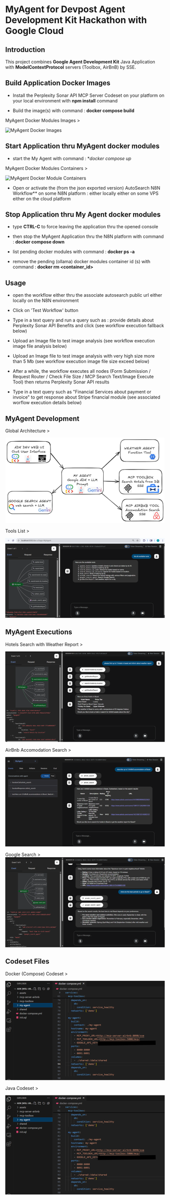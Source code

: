 # MyAgent for Devpost Agent Development Kit Hackathon with Google Cloud

## Introduction

This project combines **Google Agent Development Kit** Java Application with **ModelContextProtocol** servers (Toolbox, AirBnB)  by SSE.


## Build Application Docker Images

- Install the Perplexity Sonar API MCP Server Codeset on your platform on your local environment with **npm install** command

- Build the image(s) with command : **docker compose build**

MyAgent Docker Modules Images >

![MyAgent Docker Images](https://github.com/lorcie/my-agent/assets/blob/main/my-agent-docker-images.png?raw=true)

## Start Application thru MyAgent docker modules

- start the My Agent with command : **docker compose up*

MyAgent Docker Modules Containers >

![MyAgent Docker Module Containers](https://github.com/lorcie/my-agent/assets/blob/main/my-agent-docker-module-containers.png?raw=true)

- Open or activate  the (from the json exported version) AutoSearch N8N Workflow** on some N8N platform : either locally either on some VPS either on the cloud platform

## Stop Application thru My Agent docker modules

- type **CTRL-C** to force leaving the application thru the opened console

- then stop the MyAgent Application thru the N8N platform with command : **docker compose down**

- list pending  docker modules with command : **docker ps -a**

- remove the pending (ollama) docker modules container id (s) with command  : **docker rm <container_id>**

## Usage

- open the workflow either thru the associate autosearch public url  either locally on the N8N environment

- Click on 'Test Workflow' button 

- Type in a text query and run a query such as : provide details about Perplexity Sonar API Benefits and click (see workflow execution fallback below)

- Upload an Image file to test image analysis (see workflow execution image file analysis below)

- Upload an Image file to test image analysis with very high size more than 5 Mb (see workflow execution image file size exceed below)

- After a while, the workflow executes all nodes (Form Submission / Request Router / Check File Size / MCP Search Text/Image Execute Tool) then returns Perplexity Sonar API results

- Type in a text query such as "Financial Services about payment or invoice" to get response about Stripe financial module (see associated worflow execution details below)


## MyAgent Development

Global Architecture >

![MyAgent Global Architecture](https://github.com/lorcie/my-agent/blob/main/assets/my-agent-architecture.png?raw=true)

Tools List >

![MyAgent Tools List](https://github.com/lorcie/my-agent/blob/main/assets/my-agent-tools-list.png?raw=true)


## MyAgent Executions

Hotels Search with Weather Report >

![MyAgent Hotels Search with Weather Report](https://github.com/lorcie/my-agent/blob/main/assets/my-agent-search-hotels-with-weather.png?raw=true)

AirBnb Accomodation Search >

![MyAgent AirBnB Accomodation Search](https://github.com/lorcie/my-agent/blob/main/assets/my-agent-airbnb-search.png?raw=true)

Google Search >
![MyAgent Google Search](https://github.com/lorcie/my-agent/blob/main/assets/my-agent-google-search.png?raw=true)

## Codeset Files

Docker (Compose) Codeset >

![MyAgent Docker (Compose) Codeset](https://github.com/lorcie/my-agent/blob/main/assets/my-agent-docker-codeset.png?raw=true)

Java Codeset >

![MyAgent Java Codeset](https://github.com/lorcie/my-agent/blob/main/assets/my-agent-docker-codeset.png?raw=true)


